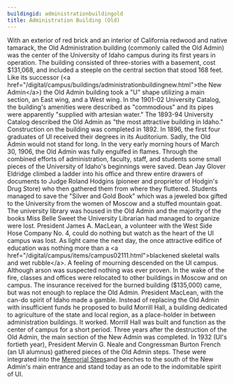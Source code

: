```yaml
---
buildingid: administrationbuildingold
title: Administration Building (Old)
---
```


With an exterior of red brick and an interior of California redwood and native tamarack, the Old Administration building (commonly called the Old Admin) was the center of the University of Idaho campus during its first years in operation. The building consisted of three-stories with a basement, cost $131,068, and included a steeple on the central section that stood 168 feet. 
 Like its successor (<a href="/digital/campus/buildings/administrationbuildingnew.html">the New Admin</a>) the Old Admin building took a "U" shape utilizing a main section, an East wing, and a West wing. In the 1901-02 University Catalog, the building's amenities were described as "commodious" and its pipes were apparently "supplied with artesian water." The 1893-94 University Catalog described the Old Admin as "the most attractive building in Idaho." 
 Construction on the building was completed in 1892. In 1896, the first four graduates of UI received their degrees in its Auditorium. Sadly, the Old Admin would not stand for long. 
 In the very early morning hours of March 30, 1906, the Old Admin was fully engulfed in flames. Through the combined efforts of administration, faculty, staff, and students some small pieces of the University of Idaho's beginnings were saved. Dean Jay Glover Eldridge climbed a ladder into his office and threw entire drawers of documents to Judge Roland Hodgins (pioneer and proprietor of Hodgin's Drug Store) who then gathered them from where they fluttered. Students managed to save the "Silver and Gold Book" which was a jeweled box gifted to the University from the women of Moscow and a stuffed mountain goat. The university library was housed in the Old Admin and the majority of the books Miss Belle Sweet the University Librarian had managed to organize were lost. President James A. MacLean, a volunteer with the West Side Hose Company No. 4, could do nothing but watch as the heart of the UI campus was lost. As light came the next day, the once attractive edifice of education was nothing more than a <a href="/digital/campus/items/campus02111.html">blackened skeletal walls and wet rubble</a>. A feeling of mourning descended on the UI campus. Although arson was suspected nothing was ever proven. 
 In the wake of the fire, classes and offices were relocated to other buildings in Moscow and on campus. The insurance received for the burned building ($135,000) came, but was not enough to replace the Old Admin. President MacLean, with the can-do spirit of Idaho made a gamble. Instead of replacing the Old Admin with insufficient funds he proposed to build Morrill Hall, a building dedicated to agriculture of the state and local region, as a place-holder in between administration buildings. It worked. Morrill Hall was built and function as the center of campus for a short period. Three years after the destruction of the Old Admin, the main section of the New Admin was completed. 
 In 1932 (UI's fortieth year), President Mervin G. Neale and Congressman Burton French (an UI alumnus) gathered pieces of the Old Admin steps. These were integrated into the <a href="/digital/campus/items/campus03039.html">Memorial Steps</a>and benches to the south of the New Admin's main entrance and stand today as an ode to the indomitable spirit of UI.

